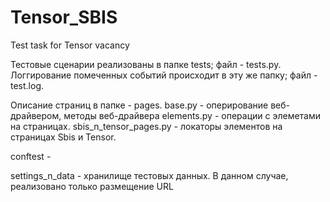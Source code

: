 # Tensor_SBIS
Test task for Tensor vacancy

Тестовые сценарии реализованы в папке tests; файл - tests.py.
Логгирование помеченных событий происходит в эту же папку; файл - test.log.

Описание страниц в папке - pages.
    base.py - оперирование веб-драйвером, методы веб-драйвера
    elements.py - операции с элеметами на страницах.
    sbis_n_tensor_pages.py - локаторы элементов на страницах Sbis и Tensor.
    
conftest - 

settings_n_data - хранилище тестовых данных. В данном случае, реализовано только размещение URL